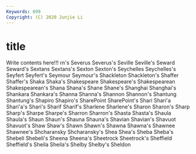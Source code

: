 ```yaml
---
Keywords: 699
Copyright: (C) 2020 Junjie Li
---
```


# title

Write contents here!!!
rn's 
Severus 
Severus's 
Seville
Seville's 
Seward 
Seward's 
Sextans 
Sextans's 
Sexton 
Sexton's 
Seychelles 
Seychelles's 
Seyfert
Seyfert's 
Seymour 
Seymour's 
Shackleton 
Shackleton's 
Shaffer 
Shaffer's 
Shaka 
Shaka's 
Shakespeare
Shakespeare's 
Shakespearean 
Shakespearean's 
Shana 
Shana's 
Shane 
Shane's 
Shanghai 
Shanghai's 
Shankara
Shankara's 
Shanna 
Shanna's 
Shannon 
Shannon's 
Shantung 
Shantung's 
Shapiro 
Shapiro's 
SharePoint
SharePoint's 
Shari 
Shari'a 
Shari'a's 
Shari's 
Sharif 
Sharif's 
Sharlene 
Sharlene's 
Sharon
Sharon's 
Sharp 
Sharp's 
Sharpe 
Sharpe's 
Sharron 
Sharron's 
Shasta 
Shasta's 
Shaula
Shaula's 
Shaun 
Shaun's 
Shauna 
Shauna's 
Shavian 
Shavian's 
Shavuot 
Shavuot's 
Shaw
Shaw's 
Shawn 
Shawn's 
Shawna 
Shawna's 
Shawnee 
Shawnee's 
Shcharansky 
Shcharansky's 
Shea
Shea's 
Sheba 
Sheba's 
Shebeli 
Shebeli's 
Sheena 
Sheena's 
Sheetrock 
Sheetrock's 
Sheffield
Sheffield's 
Sheila 
Sheila's 
Shelby 
Shelby's 
Sheldon 

